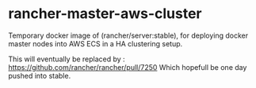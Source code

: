 # rancher-master-aws-cluster
Temporary docker image of (rancher/server:stable), for deploying docker master nodes into AWS ECS in a HA clustering setup.

This will eventually be replaced by : https://github.com/rancher/rancher/pull/7250
Which hopefull be one day pushed into stable.